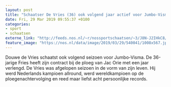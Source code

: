 ```yaml
---
layout: post
title: "Schaatser De Vries (36) ook volgend jaar actief voor Jumbo-Visma"
date: Fri, 29 Mar 2019 09:55:37 +0100
categories: 
- sport 
- schaatsen 
externe_link: "http://feeds.nos.nl/~r/nossportschaatsen/~3/J8N-J2IHkC8/2278070"
feature_image: "https://nos.nl/data/image/2019/03/29/540041/1008x567.jpg"
---
```


<p>Douwe de Vries schaatst ook volgend seizoen voor Jumbo-Visma. De 36-jarige Fries heeft zijn contract bij de ploeg van Jac Orie met een jaar verlengd.  De Vries was afgelopen seizoen in de vorm van zijn leven. Hij werd Nederlands kampioen allround, werd wereldkampioen op de ploegenachtervolging en reed maar liefst acht persoonlijke records.</p><img src="http://feeds.feedburner.com/~r/nossportschaatsen/~4/J8N-J2IHkC8" height="1" width="1" alt=""/>
